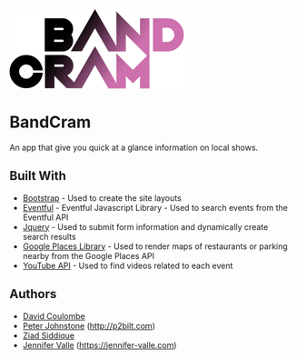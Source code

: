 
![BandCram Logo](assets/images/BandCram_Logo_blk.png)

# BandCram

An app that give you quick at a glance information on local shows.

## Built With

* [Bootstrap](https://getbootstrap.com/) - Used to create the site layouts
* [Eventful](http://api.eventful.com/) - Eventful Javascript Library - Used to search events from the Eventful API
* [Jquery](https://jquery.com/) - Used to submit form information and dynamically create search results
* [Google Places Library](https://developers.google.com/places/) - Used to render maps of restaurants or parking nearby from the Google Places API
* [YouTube API](https://developers.google.com/youtube/) - Used to find videos related to each event

## Authors

* [David Coulombe](https://github.com/DaveyStacks)
* [Peter Johnstone](https://github.com/p2bilt) (http://p2bilt.com)
* [Ziad Siddique](https://github.com/zssiddique)
* [Jennifer Valle](https://github.com/jvallexm) (https://jennifer-valle.com)
